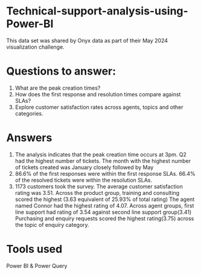 # Technical-support-analysis-using-Power-BI
This data set was shared by Onyx data as part of their May 2024 visualization challenge.

# Questions to answer:
1. What are the peak creation times?
2. How does the first response and resolution times compare against SLAs?
3. Explore customer satisfaction rates across agents, topics and other categories.
   
# Answers
1. The analysis indicates that the peak creation time occurs at 3pm.
   Q2 had the highest number of tickets.
   The month with the highest number of tickets created was January closely followed by May
3. 86.6% of the first responses were within the first response SLAs.
   66.4% of the resolved tickets were within the resolution SLAs.
4. 1173 customers took the survey. The average customer satisfaction rating was 3.51.
   Across the product group, training and consulting scored the highest (3.63 equivalent of 25.93% of total rating)
   The agent named Connor had the highest rating of 4.07.
   Across agent groups, first line support had rating of 3.54 against second line support group(3.41)
   Purchasing and enquiry requests scored the highest rating(3.75) across the topic of enquiry category.

# Tools used
Power BI & Power Query
